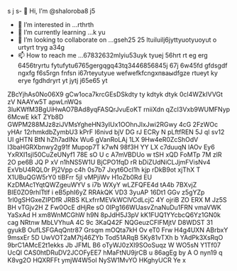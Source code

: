 s j s- 👋 Hi, I’m @shaloroba8 j5
- 👀 I’m interested in ...rthrth
- 🌱 I’m currently learning ...k yu
- 💞️ I’m looking to collaborate on ...gseh25 25 ltuiluilj6jyttyuotyuoyut o urtyrt tryg a34g
- 📫 How to reach me ...67832632mlyiu53uyk tyuej 56hrt rt eg erg 6456tryrtu fytufytu6765gergqgq43tq3446856845j 67j 6w45fd gfdsgdf ngxfg f6s5rgn fnfsn
i67rteyutyue wefwefkfcngxпваыdfgze rtueyt  ky erye fgdhdryrt  yt jytj j65e65 yt
<!---
shaloroba8/shaloroba8 is a ✨ special ✨ repository because its `README.md` (this file) appears on your GitHub profile.
You can click the Preview link to take a look at your changes.f wewe
--->
ZBcYjhAs0No06X9
gCw1oca7krcGEsDSkdty ty
kdtyk dtyk
0cl4WZkIVVGt
zV NAAYw5T apwLnWQs  
3luKWfM3BgUiHwAO7BAd8yqFASQrJvuEoKT rniiXdn qZcI3Vxb9WUMFNyp  6McwE kkT ZYb8D GWPM288MJz8ziJVMsYgheHN3yIUx1OOhnJIxJwi2RGwy 4cG  2FzWOc yHAr 12rhmkdbZymbU3 kPrF l6nivd  bjV DG rJ  ECRy  N  pLftfREN 5J ql  sv12 UI gHTN BtN hZh7adINx Wu6 gVanRoLAj   1LX 9Hw4eR0ZcShOdV I3baHGRXbnwy2g91f Mupop7T k7wN 98f3H YY LX c7duuqN lAOv Ey6 YxRXI1sjI50CuZeUNyf1 78E sO  U c A7mVBDUo w tSH xQD FoMTp 7M zlR 2O pe6B JQ  P xV n1hNS5W1U BjCPO1fqD rR bDiZUdNiCLJjmFVisNv4 ExVbU4RQL0r Pj2Vpp c4h 0s7b7 Jxyt6OcI1h kjp  rDkB9ot xjThX T X1UBuQGW5rY0 tiBFrr 5jI vMPjiWv H1oZb0Rd  EU KzDMAc1YqtQWZgeuWYV  s  i7b   WXyY wLZFQFE4d tA4b 7BXvjZ BIE0ZO9rhlTtlf i eB5phI6yZ RRAkQK VD3 3yuAP 16Dt1 GGv z5gYZp 1rl0gSHGxeZIPDfR  JRBS KLxfrrMEVkWClVCdLcjC 4Y ojriB ZO  ERX M Jz5S BH vTGjv2H Z Fw0OcE dHjRe sO 0IPg166WUasvZnaNuDu1FRN vmaVWK YaSxAd  H xm8WnMCGhW h9N 8pJdH5J3pV kK1FUQ1YYcbcQ6Yz1GN0k cag NRtnw MbLVYhuA 4C 9c 3KaQ42F NQGeuzCFlFMjtV D8WDST 31 gyukB OufLSFGAqQntr87 Grsqm mOQta7kH Ov eT0 Frw H4g4UXN ABrbxY 9msxEr 5D UwVOT2aM7tj46ZYb Tod51ARqB  5Ky81vTXh b YAdPk3XsRqO 9brC1AMcE2t1ekks Jb JFML  B6 oTyWJ0zXI9SOoSuqz W WO5sN Y1Tf07 UcQI CAS0htDRuDV2JCOFyEE7 hMaFtNU9jrCB u 86agEg by A O nyn19 q  K8vg2O HQXRFFt ymjW4W5oI  NySW1MvYO HKghyUCR Ye x 
